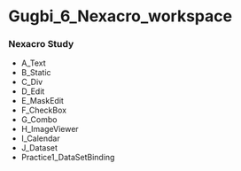 # Gugbi_6_Nexacro_workspace
### Nexacro Study

- A_Text
- B_Static
- C_Div
- D_Edit
- E_MaskEdit
- F_CheckBox
- G_Combo
- H_ImageViewer
- I_Calendar
- J_Dataset
- Practice1_DataSetBinding
